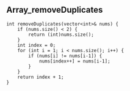 ## Array_removeDuplicates


	int removeDuplicates(vector<int>& nums) {
	    if (nums.size() < 2) {
	        return (int)nums.size();
	    }
	    int index = 0;
	    for (int i = 1; i < nums.size(); i++) {
	        if (nums[i] != nums[i-1]) {
	            nums[index++] = nums[i-1];
	        }
	    }
	    return index + 1;
	}
